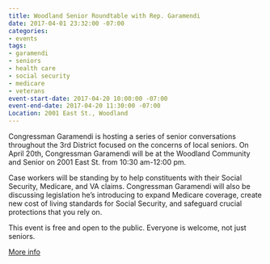 ```yaml
---
title: Woodland Senior Roundtable with Rep. Garamendi
date: 2017-04-01 23:32:00 -07:00
categories:
- events
tags:
- garamendi
- seniors
- health care
- social security
- medicare
- veterans
event-start-date: 2017-04-20 10:00:00 -07:00
event-end-date: 2017-04-20 11:30:00 -07:00
Location: 2001 East St., Woodland
---
```


Congressman Garamendi is hosting a series of senior conversations throughout the 3rd District focused on the concerns of local seniors. On April 20th, Congressman Garamendi will be at the Woodland Community and Senior on 2001 East St. from 10:30 am-12:00 pm. 

Case workers will be standing by to help constituents with their Social Security, Medicare, and VA claims. Congressman Garamendi will also be discussing legislation he’s introducing to expand Medicare coverage, create new cost of living standards for Social Security, and safeguard crucial protections that you rely on. 

This event is free and open to the public. Everyone is welcome, not just seniors. 

[More info](http://garamendi.house.gov/event/woodland-senior-roundtable)